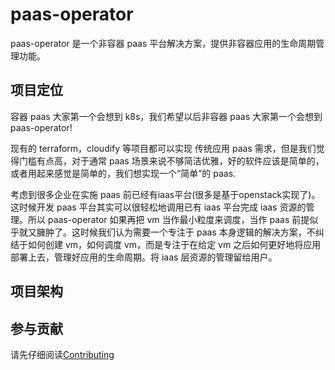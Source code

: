 # paas-operator

paas-operator 是一个非容器 paas 平台解决方案，提供非容器应用的生命周期管理功能。

## 项目定位

容器 paas 大家第一个会想到 k8s，我们希望以后非容器 paas 大家第一个会想到 paas-operator!

现有的 terraform，cloudify 等项目都可以实现 传统应用 paas 需求，但是我们觉得门槛有点高，对于通常 paas 场景来说不够简洁优雅，好的软件应该是简单的，或者用起来感觉是简单的，我们想实现一个“简单”的 paas.

考虑到很多企业在实施 paas 前已经有iaas平台(很多是基于openstack实现了)。这时候开发 paas 平台其实可以很轻松地调用已有 iaas 平台完成 iaas 资源的管理。所以 paas-operator 如果再把 vm 当作最小粒度来调度，当作 paas 前提似乎就又臃肿了。这时候我们认为需要一个专注于 paas 本身逻辑的解决方案，不纠结于如何创建 vm，如何调度 vm，而是专注于在给定 vm 之后如何更好地将应用部署上去，管理好应用的生命周期。将 iaas 层资源的管理留给用户。

## 项目架构


## 参与贡献

请先仔细阅读[Contributing](./CONTRIBUTING.md)

